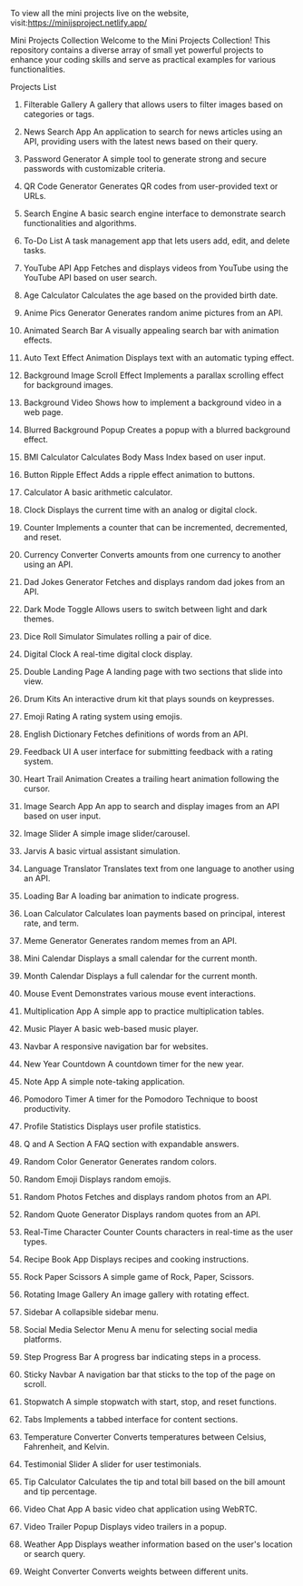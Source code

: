 To view all the mini projects live on the website, visit:https://minijsproject.netlify.app/


Mini Projects Collection
Welcome to the Mini Projects Collection! This repository contains a diverse array of small yet powerful projects to enhance your coding skills and serve as practical examples for various functionalities.

Projects List
1. Filterable Gallery
A gallery that allows users to filter images based on categories or tags.

2. News Search App
An application to search for news articles using an API, providing users with the latest news based on their query.

3. Password Generator
A simple tool to generate strong and secure passwords with customizable criteria.

4. QR Code Generator
Generates QR codes from user-provided text or URLs.

5. Search Engine
A basic search engine interface to demonstrate search functionalities and algorithms.

6. To-Do List
A task management app that lets users add, edit, and delete tasks.

7. YouTube API App
Fetches and displays videos from YouTube using the YouTube API based on user search.

8. Age Calculator
Calculates the age based on the provided birth date.

9. Anime Pics Generator
Generates random anime pictures from an API.

10. Animated Search Bar
A visually appealing search bar with animation effects.

11. Auto Text Effect Animation
Displays text with an automatic typing effect.

12. Background Image Scroll Effect
Implements a parallax scrolling effect for background images.

13. Background Video
Shows how to implement a background video in a web page.

14. Blurred Background Popup
Creates a popup with a blurred background effect.

15. BMI Calculator
Calculates Body Mass Index based on user input.

16. Button Ripple Effect
Adds a ripple effect animation to buttons.

17. Calculator
A basic arithmetic calculator.

18. Clock
Displays the current time with an analog or digital clock.

19. Counter
Implements a counter that can be incremented, decremented, and reset.

20. Currency Converter
Converts amounts from one currency to another using an API.

21. Dad Jokes Generator
Fetches and displays random dad jokes from an API.

22. Dark Mode Toggle
Allows users to switch between light and dark themes.

23. Dice Roll Simulator
Simulates rolling a pair of dice.

24. Digital Clock
A real-time digital clock display.

25. Double Landing Page
A landing page with two sections that slide into view.

26. Drum Kits
An interactive drum kit that plays sounds on keypresses.

27. Emoji Rating
A rating system using emojis.

28. English Dictionary
Fetches definitions of words from an API.

29. Feedback UI
A user interface for submitting feedback with a rating system.

30. Heart Trail Animation
Creates a trailing heart animation following the cursor.

31. Image Search App
An app to search and display images from an API based on user input.

32. Image Slider
A simple image slider/carousel.

33. Jarvis
A basic virtual assistant simulation.

34. Language Translator
Translates text from one language to another using an API.

35. Loading Bar
A loading bar animation to indicate progress.

36. Loan Calculator
Calculates loan payments based on principal, interest rate, and term.

37. Meme Generator
Generates random memes from an API.

38. Mini Calendar
Displays a small calendar for the current month.

39. Month Calendar
Displays a full calendar for the current month.

40. Mouse Event
Demonstrates various mouse event interactions.

41. Multiplication App
A simple app to practice multiplication tables.

42. Music Player
A basic web-based music player.

43. Navbar
A responsive navigation bar for websites.

44. New Year Countdown
A countdown timer for the new year.

45. Note App
A simple note-taking application.

46. Pomodoro Timer
A timer for the Pomodoro Technique to boost productivity.

47. Profile Statistics
Displays user profile statistics.

48. Q and A Section
A FAQ section with expandable answers.

49. Random Color Generator
Generates random colors.

50. Random Emoji
Displays random emojis.

51. Random Photos
Fetches and displays random photos from an API.

52. Random Quote Generator
Displays random quotes from an API.

53. Real-Time Character Counter
Counts characters in real-time as the user types.

54. Recipe Book App
Displays recipes and cooking instructions.

55. Rock Paper Scissors
A simple game of Rock, Paper, Scissors.

56. Rotating Image Gallery
An image gallery with rotating effect.

57. Sidebar
A collapsible sidebar menu.

58. Social Media Selector Menu
A menu for selecting social media platforms.

59. Step Progress Bar
A progress bar indicating steps in a process.

60. Sticky Navbar
A navigation bar that sticks to the top of the page on scroll.

61. Stopwatch
A simple stopwatch with start, stop, and reset functions.

62. Tabs
Implements a tabbed interface for content sections.

63. Temperature Converter
Converts temperatures between Celsius, Fahrenheit, and Kelvin.

64. Testimonial Slider
A slider for user testimonials.

65. Tip Calculator
Calculates the tip and total bill based on the bill amount and tip percentage.

66. Video Chat App
A basic video chat application using WebRTC.

67. Video Trailer Popup
Displays video trailers in a popup.

68. Weather App
Displays weather information based on the user's location or search query.

69. Weight Converter
Converts weights between different units.
